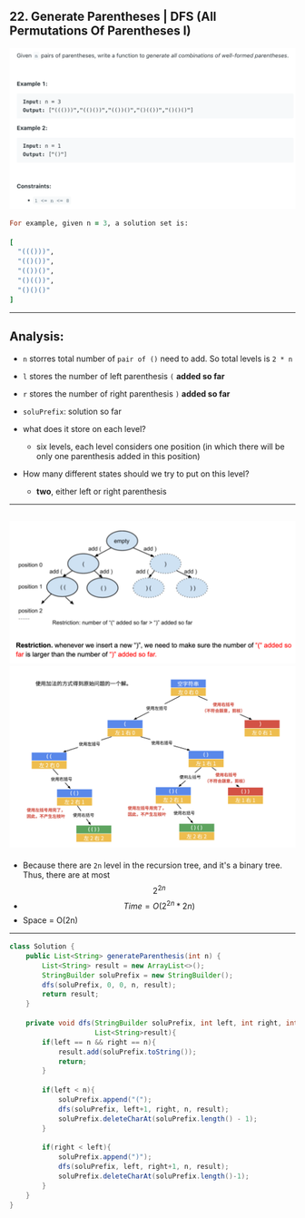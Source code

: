 ## 22. Generate Parentheses | DFS (All Permutations Of Parentheses I)
![](img/2023-01-26-16-54-58.png)

```ruby
For example, given n = 3, a solution set is:

[
  "((()))",
  "(()())",
  "(())()",
  "()(())",
  "()()()"
]
```
---


## Analysis:

- `n` storres total number of `pair of ()` need to add. 
  So total levels is  `2 * n`
- `l` stores the number of left parenthesis `(` **added so far**
- `r` stores the number of right parenthesis `)` **added so far**
- `soluPrefix`: solution so far

- what does it store on each level?
  - six levels, each level considers one position (in which there will be only one parenthesis added
    in this position)
- How many different states should we try to put on this level?
  - **two**, either left or right parenthesis
  
---
![](img/2021-05-31-18-25-11.png)
![](img/2023-01-26-20-16-26.png)
---

- Because there are `2n` level in the recursion tree, and it's a binary
  tree. Thus, there are at most $$2^{2n}$$
- $$Time = O(2^{2n}*2n)$$
- Space = O(2n)

---

```java
class Solution {
    public List<String> generateParenthesis(int n) {
        List<String> result = new ArrayList<>();
        StringBuilder soluPrefix = new StringBuilder();
        dfs(soluPrefix, 0, 0, n, result);
        return result;
    }
    
    private void dfs(StringBuilder soluPrefix, int left, int right, int n, 
                     List<String>result){
        if(left == n && right == n){
            result.add(soluPrefix.toString());
            return;
        }
        
        if(left < n){
            soluPrefix.append("(");
            dfs(soluPrefix, left+1, right, n, result);
            soluPrefix.deleteCharAt(soluPrefix.length() - 1);
        }
        
        if(right < left){
            soluPrefix.append(")");
            dfs(soluPrefix, left, right+1, n, result);
            soluPrefix.deleteCharAt(soluPrefix.length()-1);
        }
    }
}
```




